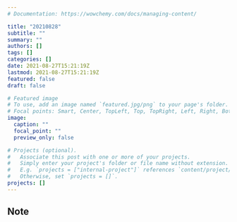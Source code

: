 ```yaml
---
# Documentation: https://wowchemy.com/docs/managing-content/

title: "20210828"
subtitle: ""
summary: ""
authors: []
tags: []
categories: []
date: 2021-08-27T15:21:19Z
lastmod: 2021-08-27T15:21:19Z
featured: false
draft: false

# Featured image
# To use, add an image named `featured.jpg/png` to your page's folder.
# Focal points: Smart, Center, TopLeft, Top, TopRight, Left, Right, BottomLeft, Bottom, BottomRight.
image:
  caption: ""
  focal_point: ""
  preview_only: false

# Projects (optional).
#   Associate this post with one or more of your projects.
#   Simply enter your project's folder or file name without extension.
#   E.g. `projects = ["internal-project"]` references `content/project/deep-learning/index.md`.
#   Otherwise, set `projects = []`.
projects: []
---
```


## Note

